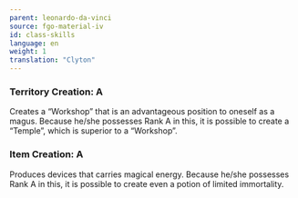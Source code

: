 ```yaml
---
parent: leonardo-da-vinci
source: fgo-material-iv
id: class-skills
language: en
weight: 1
translation: "Clyton"
---
```


### Territory Creation: A

Creates a “Workshop” that is an advantageous position to oneself as a magus. Because he/she possesses Rank A in this, it is possible to create a “Temple”, which is superior to a “Workshop”.

### Item Creation: A

Produces devices that carries magical energy. Because he/she possesses Rank A in this, it is possible to create even a potion of limited immortality.
